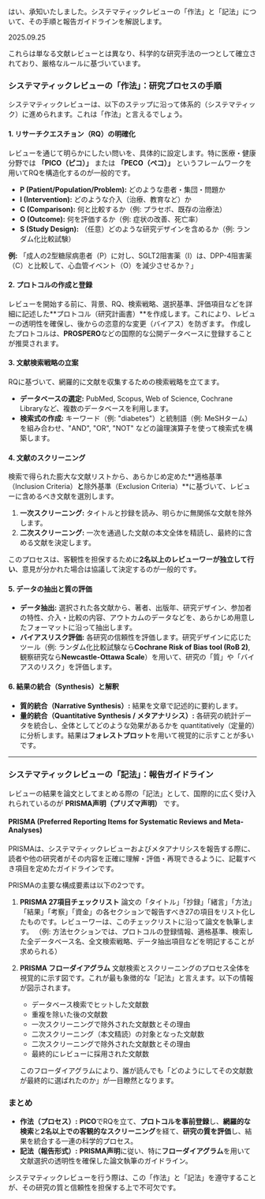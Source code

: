 はい、承知いたしました。システマティックレビューの「作法」と「記法」について、その手順と報告ガイドラインを解説します。

2025.09.25

これらは単なる文献レビューとは異なり、科学的な研究手法の一つとして確立されており、厳格なルールに基づいています。

### システマティックレビューの「作法」：研究プロセスの手順

システマティックレビューは、以下のステップに沿って体系的（システマティック）に進められます。これは「作法」と言えるでしょう。

#### 1. リサーチクエスチョン（RQ）の明確化
レビューを通じて明らかにしたい問いを、具体的に設定します。特に医療・健康分野では **「PICO（ピコ）」** または **「PECO（ペコ）」** というフレームワークを用いてRQを構造化するのが一般的です。

*   **P (Patient/Population/Problem):** どのような患者・集団・問題か
*   **I (Intervention):** どのような介入（治療、教育など）か
*   **C (Comparison):** 何と比較するか（例: プラセボ、既存の治療法）
*   **O (Outcome):** 何を評価するか（例: 症状の改善、死亡率）
*   **S (Study Design):** （任意）どのような研究デザインを含めるか（例: ランダム化比較試験）

**例:** 「成人の2型糖尿病患者（P）に対し、SGLT2阻害薬（I）は、DPP-4阻害薬（C）と比較して、心血管イベント（O）を減少させるか？」

#### 2. プロトコルの作成と登録
レビューを開始する前に、背景、RQ、検索戦略、選択基準、評価項目などを詳細に記述した**プロトコル（研究計画書）**を作成します。これにより、レビューの透明性を確保し、後からの恣意的な変更（バイアス）を防ぎます。
作成したプロトコルは、**PROSPERO**などの国際的な公開データベースに登録することが推奨されます。

#### 3. 文献検索戦略の立案
RQに基づいて、網羅的に文献を収集するための検索戦略を立てます。
*   **データベースの選定:** PubMed, Scopus, Web of Science, Cochrane Libraryなど、複数のデータベースを利用します。
*   **検索式の作成:** キーワード（例: "diabetes"）と統制語（例: MeSHターム）を組み合わせ、"AND", "OR", "NOT" などの論理演算子を使って検索式を構築します。

#### 4. 文献のスクリーニング
検索で得られた膨大な文献リストから、あらかじめ定めた**適格基準（Inclusion Criteria）**と**除外基準（Exclusion Criteria）**に基づいて、レビューに含めるべき文献を選別します。
1.  **一次スクリーニング:** タイトルと抄録を読み、明らかに無関係な文献を除外します。
2.  **二次スクリーニング:** 一次を通過した文献の本文全体を精読し、最終的に含める文献を決定します。

このプロセスは、客観性を担保するために**2名以上のレビューワーが独立して行い**、意見が分かれた場合は協議して決定するのが一般的です。

#### 5. データの抽出と質の評価
*   **データ抽出:** 選択された各文献から、著者、出版年、研究デザイン、参加者の特性、介入・比較の内容、アウトカムのデータなどを、あらかじめ用意したフォーマットに沿って抽出します。
*   **バイアスリスク評価:** 各研究の信頼性を評価します。研究デザインに応じたツール（例: ランダム化比較試験なら**Cochrane Risk of Bias tool (RoB 2)**, 観察研究なら**Newcastle-Ottawa Scale**）を用いて、研究の「質」や「バイアスのリスク」を評価します。

#### 6. 結果の統合（Synthesis）と解釈
*   **質的統合（Narrative Synthesis）:** 結果を文章で記述的に要約します。
*   **量的統合（Quantitative Synthesis / メタアナリシス）:** 各研究の統計データを統合し、全体としてどのような効果があるかを quantitatively（定量的）に分析します。結果は**フォレストプロット**を用いて視覚的に示すことが多いです。

---

### システマティックレビューの「記法」：報告ガイドライン

レビューの結果を論文としてまとめる際の「記法」として、国際的に広く受け入れられているのが **PRISMA声明（プリズマ声明）** です。

#### PRISMA (Preferred Reporting Items for Systematic Reviews and Meta-Analyses)
PRISMAは、システマティックレビューおよびメタアナリシスを報告する際に、読者や他の研究者がその内容を正確に理解・評価・再現できるように、記載すべき項目を定めたガイドラインです。

PRISMAの主要な構成要素は以下の2つです。

1.  **PRISMA 27項目チェックリスト**
    論文の「タイトル」「抄録」「緒言」「方法」「結果」「考察」「資金」の各セクションで報告すべき27の項目をリスト化したものです。レビューワーは、このチェックリストに沿って論文を執筆します。
    （例: 方法セクションでは、プロトコルの登録情報、適格基準、検索した全データベース名、全文検索戦略、データ抽出項目などを明記することが求められる）

2.  **PRISMA フローダイアグラム**
    文献検索とスクリーニングのプロセス全体を視覚的に示す図です。これが最も象徴的な「記法」と言えます。以下の情報が図示されます。
    *   データベース検索でヒットした文献数
    *   重複を除いた後の文献数
    *   一次スクリーニングで除外された文献数とその理由
    *   二次スクリーニング（本文精読）の対象となった文献数
    *   二次スクリーニングで除外された文献数とその理由
    *   最終的にレビューに採用された文献数

    このフローダイアグラムにより、誰が読んでも「どのようにしてその文献数が最終的に選ばれたのか」が一目瞭然となります。

### まとめ

*   **作法（プロセス）:** **PICO**でRQを立て、**プロトコルを事前登録**し、**網羅的な検索**と**2名以上での客観的なスクリーニング**を経て、**研究の質を評価**し、結果を統合する一連の科学的プロセス。
*   **記法（報告形式）:** **PRISMA声明**に従い、特に**フローダイアグラム**を用いて文献選択の透明性を確保した論文執筆のガイドライン。

システマティックレビューを行う際は、この「作法」と「記法」を遵守することが、その研究の質と信頼性を担保する上で不可欠です。
